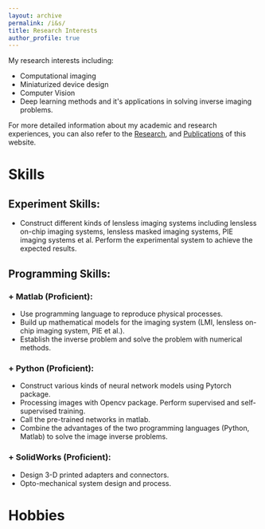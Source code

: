 ```yaml
---
layout: archive
permalink: /i&s/
title: Research Interests
author_profile: true
---
```


My research interests including: 
+ Computational imaging
+ Miniaturized device design
+ Computer Vision
+ Deep learning methods and it's applications in solving inverse imaging problems.

For more detailed information about my academic and research experiences, you can also refer to the [Research](../_pages/research.md), and  [Publications](../_pages/publications.md) of this website.

# Skills

## Experiment Skills:

+ Construct different kinds of lensless imaging systems including lensless on-chip imaging systems, lensless masked imaging systems, PIE imaging systems et al. Perform the experimental system to achieve the expected results.

## Programming Skills:

### + Matlab (Proficient):
  + Use programming language to reproduce physical processes.
  + Build up mathematical models for the imaging system (LMI, lensless on-chip imaging system, PIE et al.).
  + Establish the inverse problem and solve the problem with numerical methods.
### + Python (Proficient):
  + Construct various kinds of neural network models using Pytorch package.
  + Processing images with Opencv package. Perform supervised and self-supervised training.
  + Call the pre-trained networks in matlab.
  + Combine the advantages of the two programming languages (Python, Matlab) to solve the image inverse problems.
### + SolidWorks (Proficient):
  + Design 3-D printed adapters and connectors.
  + Opto-mechanical system design and process.


# Hobbies
